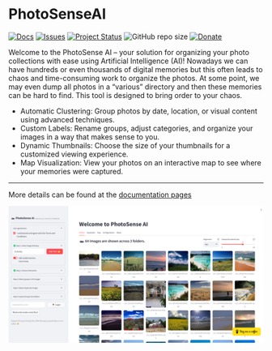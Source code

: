 # PhotoSenseAI

[![Docs](https://img.shields.io/badge/Sphinx-Docs-Green)](https://erdogant.github.io/PhotoSenseAI/)
[![Issues](https://img.shields.io/github/issues/erdogant/PhotoSenseAI.svg)](https://github.com/erdogant/PhotoSenseAI/issues)
[![Project Status](http://www.repostatus.org/badges/latest/active.svg)](http://www.repostatus.org/#active)
![GitHub repo size](https://img.shields.io/github/repo-size/erdogant/PhotoSenseAI)
[![Donate](https://img.shields.io/badge/Support%20this%20project-grey.svg?logo=github%20sponsors)](https://erdogant.github.io/PhotoSenseAI/pages/html/Documentation.html#)




Welcome to the PhotoSense AI – your solution for organizing your photo collections with ease using Artificial Intelligence (AI)! Nowadays we can have hundreds or even thousands of digital memories but this often leads to chaos and time-consuming work to organize the photos. At some point, we may even dump all photos in a “various” directory and then these memories can be hard to find. This tool is designed to bring order to your chaos.

* Automatic Clustering: Group photos by date, location, or visual content using advanced techniques.
* Custom Labels: Rename groups, adjust categories, and organize your images in a way that makes sense to you.
* Dynamic Thumbnails: Choose the size of your thumbnails for a customized viewing experience.
* Map Visualization: View your photos on an interactive map to see where your memories were captured.


---
More details can be found at the [documentation pages](https://erdogant.github.io/PhotoSenseAI/pages/html/index.html)

![PhotoSense Main](https://github.com/erdogant/PhotoSenseAI/blob/main/docs/figs/photosense_main.png)
